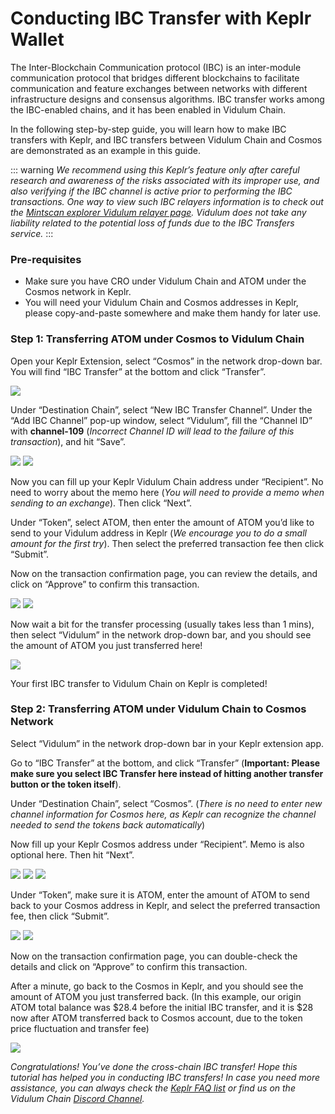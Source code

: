# Conducting IBC Transfer with Keplr Wallet

The Inter-Blockchain Communication protocol (IBC) is an inter-module communication protocol that bridges different blockchains to facilitate communication and feature exchanges between networks with different infrastructure designs and consensus algorithms. IBC transfer works among the IBC-enabled chains, and it has been enabled in Vidulum Chain.

In the following step-by-step guide, you will learn how to make IBC transfers with Keplr, and IBC transfers between Vidulum Chain and Cosmos are demonstrated as an example in this guide.  

::: warning
*We recommend using this Keplr’s feature only after careful research and awareness of the risks associated with its improper use, and also verifying if the IBC channel is active prior to performing the IBC transactions. One way to view such IBC relayers information is to check out the [Mintscan explorer Vidulum relayer page](https://www.mintscan.io/crypto-org/relayers). Vidulum does not take any liability related to the potential loss of funds due to the IBC Transfers service.*
:::

### Pre-requisites
- Make sure you have CRO under Vidulum Chain and ATOM under the Cosmos network in Keplr. 
- You will need your Vidulum Chain and Cosmos addresses in Keplr, please copy-and-paste somewhere and make them handy for later use.

### Step 1: Transferring ATOM under Cosmos to Vidulum Chain
Open your Keplr Extension, select “Cosmos” in the network drop-down bar.
You will find “IBC Transfer” at the bottom and click “Transfer”. 

<img src="./assets/keplr_wallet/IBC-s1-1.png" />

Under “Destination Chain”, select “New IBC Transfer Channel”.
Under the “Add IBC Channel” pop-up window, select “Vidulum”, fill the “Channel ID” with **channel-109** (*Incorrect Channel ID will lead to the failure of this transaction*), and hit “Save”.


<img src="./assets/keplr_wallet/IBC-s1-2.png" />
<img src="./assets/keplr_wallet/IBC-s1-3.png" />

Now you can fill up your Keplr Vidulum Chain address under “Recipient”. No need to worry about the memo here (*You will need to provide a memo when sending to an exchange*). Then click “Next”.

Under “Token”, select ATOM, then enter the amount of ATOM you’d like to send to your Vidulum address in Keplr (*We encourage you to do a small amount for the first try*). Then select the preferred transaction fee then click “Submit”.

Now on the transaction confirmation page, you can review the details, and click on “Approve” to confirm this transaction. 

<img src="./assets/keplr_wallet/IBC-s1-4.png" />
<img src="./assets/keplr_wallet/IBC-s1-5.png" />

Now wait a bit for the transfer processing (usually takes less than 1 mins), then select “Vidulum” in the network drop-down bar, and you should see the amount of ATOM you just transferred here!

<img src="./assets/keplr_wallet/IBC-s1-6.png" />

Your first IBC transfer to Vidulum Chain on Keplr is completed! 



### Step 2: Transferring ATOM under Vidulum Chain to Cosmos Network

Select “Vidulum” in the network drop-down bar in your Keplr extension app. 

Go to “IBC Transfer” at the bottom, and click “Transfer” (**Important: Please make sure you select IBC Transfer here instead of hitting another transfer button or the token itself**).

Under “Destination Chain”, select “Cosmos”.
(*There is no need to enter new channel information for Cosmos here, as Keplr can recognize the channel needed to send the tokens back automatically*)

Now fill up your Keplr Cosmos address under “Recipient”. Memo is also optional here. Then hit “Next”.

<img src="./assets/keplr_wallet/IBC-s2-1.png" />
<img src="./assets/keplr_wallet/IBC-s2-2.png" />
<img src="./assets/keplr_wallet/IBC-s2-3.png" />

Under “Token”, make sure it is ATOM, enter the amount of ATOM to send back to your Cosmos address in Keplr, and select the preferred transaction fee, then click “Submit”.

<img src="./assets/keplr_wallet/IBC-s2-4.png" />
<img src="./assets/keplr_wallet/IBC-s2-5.png" />

Now on the transaction confirmation page, you can double-check the details and click on “Approve” to confirm this transaction. 

After a minute, go back to the Cosmos in Keplr, and you should see the amount of ATOM you just transferred back. 
(In this example, our origin ATOM total balance was $28.4 before the initial IBC transfer, and it is $28 now after ATOM transferred back to Cosmos account, due to the token price fluctuation and transfer fee)

<img src="./assets/keplr_wallet/IBC-s2-6.png" />

*Congratulations! You’ve done the cross-chain IBC transfer! Hope this tutorial has helped you in conducting IBC transfers! In case you need more assistance, you can always check the [Keplr FAQ list](https://faq.keplr.app/) or find us on the Vidulum Chain [Discord Channel](https://discord.com/invite/pahqHz26q4).*

